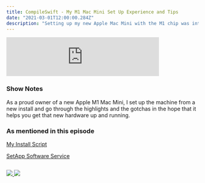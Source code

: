 ```yaml
---
title: CompileSwift - My M1 Mac Mini Set Up Experience and Tips
date: "2021-03-01T12:00:00.284Z"
description: "Setting up my new Apple Mac Mini with the M1 chip was interesting fun, hear the highs and lows in this episode."
---
```


<iframe src="https://anchor.fm/compileswift/embed/episodes/My-M1-Mac-Mini-Set-up-Experiences-and-Tips-er7vlh" height="102px" width="400px" frameborder="0" scrolling="no"></iframe>

### Show Notes

As a proud owner of a new Apple M1 Mac Mini, I set up the machine from a new install and go through the highlights and the gotchas in the hope that it helps you get that new hardware up and running.

### As mentioned in this episode

[My Install Script](https://gist.github.com/GrfxGuru/12b1941f561d5e7b5be8ae7a5e07b98c)

[SetApp Software Service](https://go.setapp.com/invite/f8627428-ba2a-4c15-8976-3b78f218ce2b)

<div class="podcastSubscribeButton">
<a href="https://anchor.fm/compileswift">
<img src="/images/subscribe-to-podcast.png" style="margin: auto;"/>
</a>
<a href="https://www.buymeacoffee.com/pwcom">
<img src="/images/buy-me-a-coffee.png" style="margin: auto; padding-top: 1em;"/>
</a>
</div>
